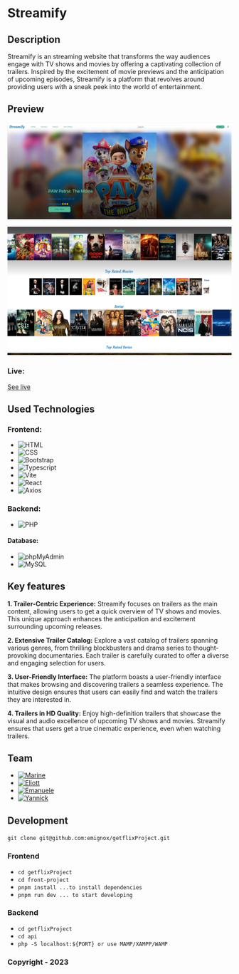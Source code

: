 # Streamify

## Description
Streamify is an streaming website that transforms the way audiences engage with TV shows and movies by offering a captivating collection of trailers. Inspired by the excitement of movie previews and the anticipation of upcoming episodes, Streamify is a platform that revolves around providing users with a sneak peek into the world of entertainment.

## Preview
![screenshot](https://github.com/emignox/getflixProject/blob/develop/images/screenshot.jpg)

![screenshot2](https://github.com/emignox/getflixProject/blob/develop/images/screenshot2.png)

### Live: 
[See live](https://yannick2019.github.io/streamify/)


## Used Technologies

### Frontend:
- ![HTML](https://img.shields.io/badge/-HTML-E34F26?logo=html5&logoColor=white&style=flat)
- ![CSS](https://img.shields.io/badge/-CSS-1572B6?logo=css3&logoColor=white&style=flat)
- ![Bootstrap](https://img.shields.io/badge/-Bootstrap-563D7C?logo=bootstrap&logoColor=white&style=flat)
- ![Typescript](https://img.shields.io/badge/-Typescript-3178C6?logo=typescript&logoColor=white&style=flat)
- ![Vite](https://img.shields.io/badge/-Vite-646CFF?logo=vite&logoColor=white&style=flat)
- ![React](https://img.shields.io/badge/-React-61DAFB?logo=react&logoColor=white&style=flat)
- ![Axios](https://img.shields.io/badge/-Axios-007ACC?style=flat)

### Backend:
- ![PHP](https://img.shields.io/badge/-PHP-777BB4?logo=php&logoColor=white&style=flat)

#### Database:
- ![phpMyAdmin](https://img.shields.io/badge/-phpMyAdmin-FF8300?logo=phpmyadmin&logoColor=white&style=flat)
- ![MySQL](https://img.shields.io/badge/-MySQL-4479A1?logo=mysql&logoColor=white&style=flat)

## Key features
**1. Trailer-Centric Experience:**
Streamify focuses on trailers as the main content, allowing users to get a quick overview of TV shows and movies. This unique approach enhances the anticipation and excitement surrounding upcoming releases.

**2. Extensive Trailer Catalog:**
Explore a vast catalog of trailers spanning various genres, from thrilling blockbusters and drama series to thought-provoking documentaries. Each trailer is carefully curated to offer a diverse and engaging selection for users.

**3. User-Friendly Interface:**
The platform boasts a user-friendly interface that makes browsing and discovering trailers a seamless experience. The intuitive design ensures that users can easily find and watch the trailers they are interested in.

**4. Trailers in HD Quality:**
Enjoy high-definition trailers that showcase the visual and audio excellence of upcoming TV shows and movies. Streamify ensures that users get a true cinematic experience, even when watching trailers.

## Team 
- [![Marine](https://img.shields.io/badge/Marine-GitHub-181717?logo=github&logoColor=white)](https://github.com/MarineVH)
- [![Eliott](https://img.shields.io/badge/Eliott-GitHub-181717?logo=github&logoColor=white)](https://github.com/Eliott27)
- [![Emanuele](https://img.shields.io/badge/Emanuele-GitHub-181717?logo=github&logoColor=white)](https://github.com/emignox)
- [![Yannick](https://img.shields.io/badge/Yannick-GitHub-181717?logo=github&logoColor=white)](https://github.com/yannick2019)

## Development
`git clone git@github.com:emignox/getflixProject.git`
### Frontend
- `cd getflixProject`
- `cd front-project`
- `pnpm install ...to install dependencies`
- `pnpm run dev ... to start developing`
### Backend
- `cd getflixProject`
- `cd api`
- `php -S localhost:${PORT} or use MAMP/XAMPP/WAMP`
  
### Copyright - 2023
